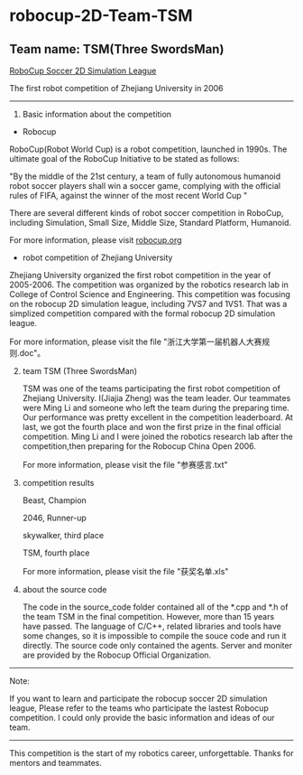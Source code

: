 # robocup-2D-Team-TSM

## Team name: TSM(Three SwordsMan)

[RoboCup Soccer 2D Simulation League](https://rcsoccersim.github.io/)

The first robot competition of Zhejiang University in 2006

---------

1. Basic information about the competition

  + Robocup

RoboCup(Robot World Cup) is a robot competition, launched in 1990s. The ultimate goal of the RoboCup Initiative to be stated as follows:

"By the middle of the 21st century, a team of fully autonomous humanoid robot soccer players shall win a soccer game, complying with the official rules of FIFA, against the winner of the most recent World Cup "

There are several different kinds of robot soccer competition in RoboCup, including Simulation, Small Size, Middle Size, Standard Platform, Humanoid.

   For more information, please visit [robocup.org](https://www.robocup.org/)

  + robot competition of Zhejiang University

Zhejiang University organized the first robot competition in the year of 2005-2006. The competition was organized by the robotics research lab in College of Control Science and Engineering. This competition was focusing on the robocup 2D simulation league, including 7VS7 and 1VS1. That was a simplized competition compared with the formal robocup 2D simulation league.

   For more information, please visit the file "浙江大学第一届机器人大赛规则.doc"。

2. team TSM (Three SwordsMan)

   TSM was one of the teams participating the first robot competition of Zhejiang University. I(Jiajia Zheng) was the team leader. Our teammates were Ming Li and someone who left the team during the preparing time. Our performance was pretty excellent in the competition leaderboard. At last, we got the fourth place and won the first prize in the final official competition. Ming Li and I were joined the robotics research lab after the competition,then preparing for the Robocup China Open 2006.
   
   For more information, please visit the file "参赛感言.txt"

3. competition results

   Beast, Champion
   
   2046, Runner-up
   
   skywalker, third place
   
   TSM, fourth place
   
   For more information, please visit the file "获奖名单.xls"

4. about the source code

   The code in the source_code folder contained all of the *.cpp and *.h of the team TSM in the final competition. However, more than 15 years have passed. The language of C/C++, related libraries and tools have some changes, so it is impossible to compile the souce code and run it directly. The source code only contained the agents. 
Server and moniter are provided by the Robocup Official Organization.
   
---------------   
Note: 
   
   If you want to learn and participate the robocup soccer 2D simulation league, 
   Please refer to the teams who participate the lastest Robocup competition.
   I could only provide the basic information and ideas of our team. 
   
------------

This competition is the start of my robotics career, unforgettable. Thanks for mentors and teammates.
